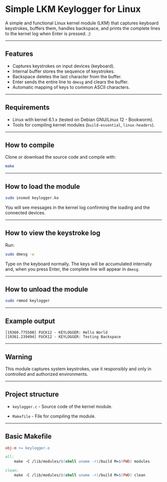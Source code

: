 # Simple LKM Keylogger for Linux

A simple and functional Linux kernel module (LKM) that captures keyboard keystrokes, buffers them, handles backspace, and prints the complete lines to the kernel log when Enter is pressed. ;)

---

## Features

- Captures keystrokes on input devices (keyboard).
- Internal buffer stores the sequence of keystrokes.
- Backspace deletes the last character from the buffer.
- Enter sends the entire line to `dmesg` and clears the buffer.
- Automatic mapping of keys to common ASCII characters.

---

## Requirements

- Linux with kernel 6.1.x (tested on Debian GNU/Linux 12 - Bookworm).
- Tools for compiling kernel modules (`build-essential`, `linux-headers`).

---

## How to compile

Clone or download the source code and compile with:

```bash
make
```

---

## How to load the module

```bash
sudo insmod keylogger.ko
```

You will see messages in the kernel log confirming the loading and the connected devices.

---

## How to view the keystroke log

Run:

```bash
sudo dmesg -w
```

Type on the keyboard normally. The keys will be accumulated internally and, when you press Enter, the complete line will appear in `dmesg`.

---

## How to unload the module

```bash
sudo rmmod keylogger
```

---

## Example output

```
[19360.775508] FUCK12 - KEYLOGGER: Hello World
[19361.239494] FUCK12 - KEYLOGGER: Testing Backspace
```

---

## Warning

This module captures system keystrokes, use it responsibly and only in controlled and authorized environments.

---

## Project structure

* `keylogger.c` - Source code of the kernel module.

* `Makefile` - File for compiling the module.

---

## Basic Makefile

```Makefile
obj-m += keylogger.o

all:
	make -C /lib/modules/$(shell uname -r)/build M=$(PWD) modules

clean:
	make -C /lib/modules/$(shell uname -r)/build M=$(PWD) clean
```
